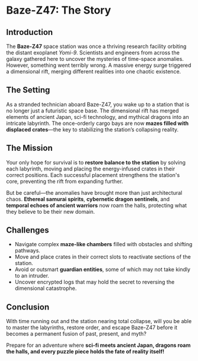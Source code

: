 # Baze-Z47: The Story

## Introduction

The **Baze-Z47** space station was once a thriving research facility orbiting the distant exoplanet *Yomi-9*. Scientists and engineers from across the galaxy gathered here to uncover the mysteries of time-space anomalies. However, something went terribly wrong. A massive energy surge triggered a dimensional rift, merging different realities into one chaotic existence.

## The Setting

As a stranded technician aboard Baze-Z47, you wake up to a station that is no longer just a futuristic space base. The dimensional rift has merged elements of ancient Japan, sci-fi technology, and mythical dragons into an intricate labyrinth. The once-orderly cargo bays are now **mazes filled with displaced crates**—the key to stabilizing the station’s collapsing reality.

## The Mission

Your only hope for survival is to **restore balance to the station** by solving each labyrinth, moving and placing the energy-infused crates in their correct positions. Each successful placement strengthens the station's core, preventing the rift from expanding further.

But be careful—the anomalies have brought more than just architectural chaos. **Ethereal samurai spirits**, **cybernetic dragon sentinels**, and **temporal echoes of ancient warriors** now roam the halls, protecting what they believe to be their new domain.

## Challenges

- Navigate complex **maze-like chambers** filled with obstacles and shifting pathways.
- Move and place crates in their correct slots to reactivate sections of the station.
- Avoid or outsmart **guardian entities**, some of which may not take kindly to an intruder.
- Uncover encrypted logs that may hold the secret to reversing the dimensional catastrophe.

## Conclusion

With time running out and the station nearing total collapse, will you be able to master the labyrinths, restore order, and escape Baze-Z47 before it becomes a permanent fusion of past, present, and myth?

Prepare for an adventure where **sci-fi meets ancient Japan, dragons roam the halls, and every puzzle piece holds the fate of reality itself!**

